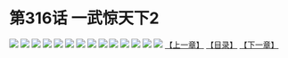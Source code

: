 # 第316话 一武惊天下2
![](https://s2.baozimh.com/scomic/sanyanxiaotianlu-samanhua/0/315-ezda/1.jpg)
![](https://s2.baozimh.com/scomic/sanyanxiaotianlu-samanhua/0/315-ezda/2.jpg)
![](https://s2.baozimh.com/scomic/sanyanxiaotianlu-samanhua/0/315-ezda/3.jpg)
![](https://s2.baozimh.com/scomic/sanyanxiaotianlu-samanhua/0/315-ezda/4.jpg)
![](https://s2.baozimh.com/scomic/sanyanxiaotianlu-samanhua/0/315-ezda/5.jpg)
![](https://s2.baozimh.com/scomic/sanyanxiaotianlu-samanhua/0/315-ezda/6.jpg)
![](https://s2.baozimh.com/scomic/sanyanxiaotianlu-samanhua/0/315-ezda/7.jpg)
![](https://s2.baozimh.com/scomic/sanyanxiaotianlu-samanhua/0/315-ezda/8.jpg)
![](https://s2.baozimh.com/scomic/sanyanxiaotianlu-samanhua/0/315-ezda/9.jpg)
![](https://s2.baozimh.com/scomic/sanyanxiaotianlu-samanhua/0/315-ezda/10.jpg)
![](https://s2.baozimh.com/scomic/sanyanxiaotianlu-samanhua/0/315-ezda/11.jpg)
![](https://s2.baozimh.com/scomic/sanyanxiaotianlu-samanhua/0/315-ezda/12.jpg)
![](https://s2.baozimh.com/scomic/sanyanxiaotianlu-samanhua/0/315-ezda/13.jpg)
![](https://s2.baozimh.com/scomic/sanyanxiaotianlu-samanhua/0/315-ezda/14.jpg)
[【上一章】](./315.md)
[【目录】](./README.md)
[【下一章】](./317.md)
